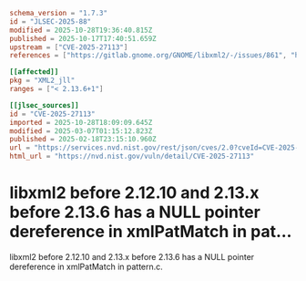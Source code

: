 ```toml
schema_version = "1.7.3"
id = "JLSEC-2025-88"
modified = 2025-10-28T19:36:40.815Z
published = 2025-10-17T17:40:51.659Z
upstream = ["CVE-2025-27113"]
references = ["https://gitlab.gnome.org/GNOME/libxml2/-/issues/861", "https://security.netapp.com/advisory/ntap-20250306-0004/"]

[[affected]]
pkg = "XML2_jll"
ranges = ["< 2.13.6+1"]

[[jlsec_sources]]
id = "CVE-2025-27113"
imported = 2025-10-28T18:09:09.645Z
modified = 2025-03-07T01:15:12.823Z
published = 2025-02-18T23:15:10.960Z
url = "https://services.nvd.nist.gov/rest/json/cves/2.0?cveId=CVE-2025-27113"
html_url = "https://nvd.nist.gov/vuln/detail/CVE-2025-27113"
```

# libxml2 before 2.12.10 and 2.13.x before 2.13.6 has a NULL pointer dereference in xmlPatMatch in pat...

libxml2 before 2.12.10 and 2.13.x before 2.13.6 has a NULL pointer dereference in xmlPatMatch in pattern.c.

